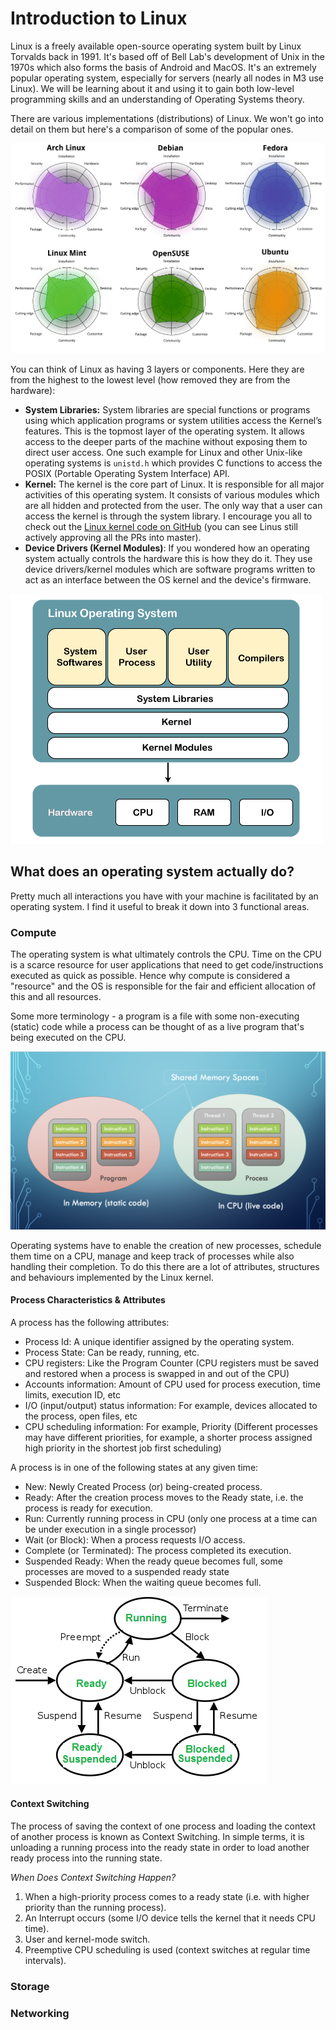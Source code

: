 # Introduction to Linux

Linux is a freely available open-source operating system built by Linux Torvalds back in 1991. It's based off of Bell Lab's development of Unix in the 1970s which also forms the basis of Android and MacOS. It's an extremely popular operating system, especially for servers (nearly all nodes in M3 use Linux). We will be learning about it and using it to gain both low-level programming skills and an understanding of Operating Systems theory.

There are various implementations (distributions) of Linux. We won't go into detail on them but here's a comparison of some of the popular ones.

![linux-distros](./imgs/linux-distros.png)

You can think of Linux as having 3 layers or components. Here they are from the highest to the lowest level (how removed they are from the hardware):
- **System Libraries:** System libraries are special functions or programs using which application programs or system utilities access the Kernel’s features. This is the topmost layer of the operating system. It allows access to the deeper parts of the machine without exposing them to direct user access. One such example for Linux and other Unix-like operating systems is `unistd.h` which provides C functions to access the POSIX (Portable Operating System Interface) API.
- **Kernel:** The kernel is the core part of Linux. It is responsible for all major activities of this operating system. It consists of various modules which are all hidden and protected from the user. The only way that a user can access the kernel is through the system library. I encourage you all to check out the [Linux kernel code on GitHub](https://github.com/torvalds/linux) (you can see Linus still actively approving all the PRs into master).
- **Device Drivers (Kernel Modules)**: If you wondered how an operating system actually controls the hardware this is how they do it. They use device drivers/kernel modules which are software programs written to act as an interface between the OS kernel and the device's firmware.

![linux-struct](./imgs/Structure-Of-Linux-Operating-System.png)


## What does an operating system actually do?
Pretty much all interactions you have with your machine is facilitated by an operating system. I find it useful to break it down into 3 functional areas.

### Compute
The operating system is what ultimately controls the CPU. Time on the CPU is a scarce resource for user applications that need to get code/instructions executed as quick as possible. Hence why compute is considered a "resource" and the OS is responsible for the fair and efficient allocation of this and all resources. 

Some more terminology - a program is a file with some non-executing (static) code while a process can be thought of as a live program that's being executed on the CPU.

![program-vs-process](./imgs/program-process.png)

Operating systems have to enable the creation of new processes, schedule them time on a CPU, manage and keep track of processes while also handling their completion. To do this there are a lot of attributes, structures and behaviours implemented by the Linux kernel.

#### Process Characteristics & Attributes
A process has the following attributes:

- Process Id: A unique identifier assigned by the operating system.
- Process State: Can be ready, running, etc.
- CPU registers: Like the Program Counter (CPU registers must be saved and restored when a process is swapped in and out of the CPU)
- Accounts information: Amount of CPU used for process execution, time limits, execution ID, etc
- I/O (input/output) status information: For example, devices allocated to the process, open files, etc
- CPU scheduling information: For example, Priority (Different processes may have different priorities, for example, a shorter process assigned high priority in the shortest job first scheduling)

A process is in one of the following states at any given time:

- New: Newly Created Process (or) being-created process.
- Ready: After the creation process moves to the Ready state, i.e. the process is ready for execution.
- Run: Currently running process in CPU (only one process at a time can be under execution in a single processor)
- Wait (or Block): When a process requests I/O access.
- Complete (or Terminated): The process completed its execution.
- Suspended Ready: When the ready queue becomes full, some processes are moved to a suspended ready state
- Suspended Block: When the waiting queue becomes full.

![proc-states](./imgs/process-states.png)

#### Context Switching
The process of saving the context of one process and loading the context of another process is known as Context Switching. In simple terms, it is unloading a running process into the ready state in order to load another ready process into the running state.

*When Does Context Switching Happen?*

1. When a high-priority process comes to a ready state (i.e. with higher priority than the running process). 
2. An Interrupt occurs (some I/O device tells the kernel that it needs CPU time).
3. User and kernel-mode switch.
4. Preemptive CPU scheduling is used (context switches at regular time intervals).


### Storage

### Networking